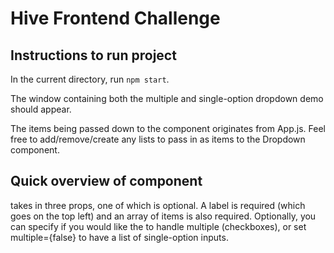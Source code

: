 # Hive Frontend Challenge

## Instructions to run project

In the current directory, run `npm start`.

The window containing both the multiple and single-option dropdown demo should appear.

The items being passed down to the <Dropdown> component originates from App.js. Feel free to add/remove/create any lists to pass in as items to the Dropdown component.

## Quick overview of <Dropdown> component

<Dropdown> takes in three props, one of which is optional. A label is required (which goes on the top left) and an array of items is also required. Optionally, you can specify if you would like the <Dropdown> to handle multiple (checkboxes), or set multiple={false} to have a list of single-option inputs.
